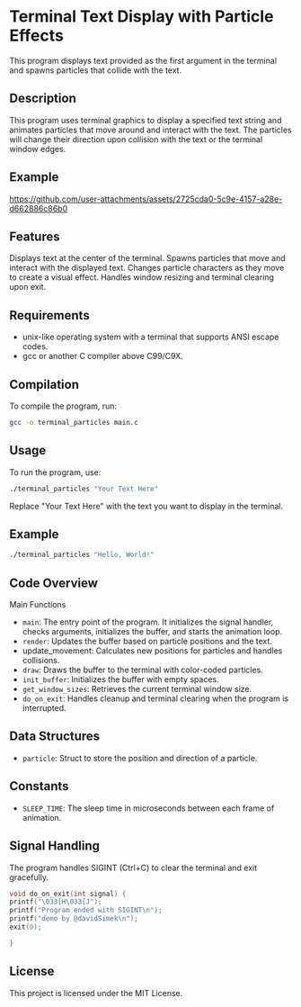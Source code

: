 # Terminal Text Display with Particle Effects

This program displays text provided as the first argument in the terminal and spawns particles that collide with the text.

## Description

This program uses terminal graphics to display a specified text string and animates particles that move around and interact with the text. The particles will change their direction upon collision with the text or the terminal window edges.

## Example
https://github.com/user-attachments/assets/2725cda0-5c9e-4157-a28e-d662886c86b0

## Features
Displays text at the center of the terminal.
Spawns particles that move and interact with the displayed text.
Changes particle characters as they move to create a visual effect.
Handles window resizing and terminal clearing upon exit.

## Requirements
- unix-like operating system with a terminal that supports ANSI escape codes.
- gcc or another C compiler above C99/C9X.

## Compilation
To compile the program, run:
```bash
gcc -o terminal_particles main.c
```
## Usage
To run the program, use:
```bash
./terminal_particles "Your Text Here"
```
Replace "Your Text Here" with the text you want to display in the terminal.
## Example
```bash
./terminal_particles "Hello, World!"
```
## Code Overview
Main Functions

- `main`: The entry point of the program. It initializes the signal handler, checks arguments, initializes the buffer, and starts the animation loop.
- `render`: Updates the buffer based on particle positions and the text.
- update_movement: Calculates new positions for particles and handles collisions.
- `draw`: Draws the buffer to the terminal with color-coded particles.
- `init_buffer`: Initializes the buffer with empty spaces.
- `get_window_sizes`: Retrieves the current terminal window size.
- `do_on_exit`: Handles cleanup and terminal clearing when the program is interrupted.

## Data Structures

- `particle`: Struct to store the position and direction of a particle.

## Constants

- `SLEEP_TIME`: The sleep time in microseconds between each frame of animation.

## Signal Handling

The program handles SIGINT (Ctrl+C) to clear the terminal and exit gracefully.
```c
void do_on_exit(int signal) {
printf("\033[H\033[J");
printf("Program ended with SIGINT\n");
printf("demo by @davidSimek\n");
exit(0);

}
```
## License
This project is licensed under the MIT License.
